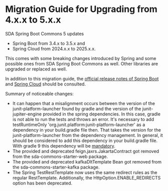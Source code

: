 # Migration Guide for Upgrading from 4.x.x to 5.x.x

SDA Spring Boot Commons 5 updates 

- Spring Boot from 3.4.x to 3.5.x and
- Spring Cloud from 2024.x.x to 2025.x.x.

This comes with some breaking changes introduced by Spring and some possible ones from SDA Spring Boot Commons as
well.
Other libraries are upgraded or replaced as well.

In addition to this migration guide, the [official release notes of Spring Boot](https://github.com/spring-projects/spring-boot/wiki/Spring-Boot-3.5-Release-Notes)
and [Spring Cloud](https://github.com/spring-cloud/spring-cloud-release/wiki/Spring-Cloud-2025.0-Release-Notes) should be consulted.

Summary of noticeable changes:

- It can happen that a misalignment occurs between the version of the junit-platform-launcher found by gradle and the version of the junit-jupiter-engine provided in the spring dependencies. In this case, gradle is not able to run the tests and throws an error. It's necessary to add testRuntimeOnly 'org.junit.platform:junit-platform-launcher' as a dependency in your build.gradle file then. That takes the version for the junit-platform-launcher from the dependency management. In general, it should be considered to add this dependency in your build.gradle file. With gradle 9 this dependency will be [mandatory](github.com/gradle/gradle/issues/26114).
- The provided and deprecated feign.jaxrs.JakartaContract got removed from the sda-commons-starter-web package.
- The provided and deprecated kafkaDltTemplate Bean got removed from the sda-commons-starter-kafka package.
- The Spring TestRestTemplate now uses the same redirect rules as the regular RestTemplate. Additionally, the HttpOption.ENABLE_REDIRECTS option has been deprecated.